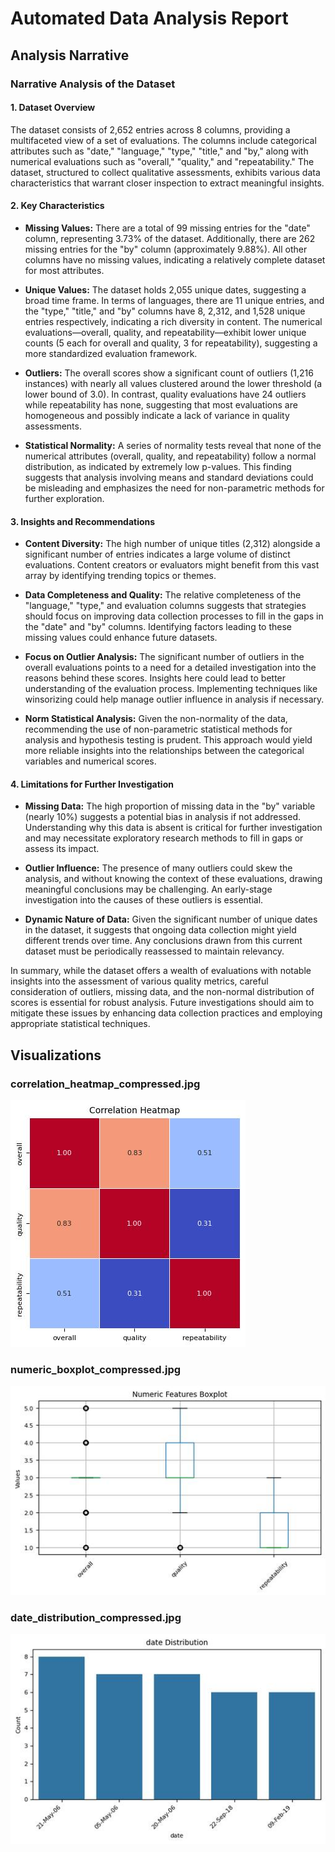 # Automated Data Analysis Report

## Analysis Narrative

### Narrative Analysis of the Dataset

#### 1. **Dataset Overview**
The dataset consists of 2,652 entries across 8 columns, providing a multifaceted view of a set of evaluations. The columns include categorical attributes such as "date," "language," "type," "title," and "by," along with numerical evaluations such as "overall," "quality," and "repeatability." The dataset, structured to collect qualitative assessments, exhibits various data characteristics that warrant closer inspection to extract meaningful insights.

#### 2. **Key Characteristics**
- **Missing Values:** There are a total of 99 missing entries for the "date" column, representing 3.73% of the dataset. Additionally, there are 262 missing entries for the "by" column (approximately 9.88%). All other columns have no missing values, indicating a relatively complete dataset for most attributes.
  
- **Unique Values:** The dataset holds 2,055 unique dates, suggesting a broad time frame. In terms of languages, there are 11 unique entries, and the "type," "title," and "by" columns have 8, 2,312, and 1,528 unique entries respectively, indicating a rich diversity in content. The numerical evaluations—overall, quality, and repeatability—exhibit lower unique counts (5 each for overall and quality, 3 for repeatability), suggesting a more standardized evaluation framework.

- **Outliers:** The overall scores show a significant count of outliers (1,216 instances) with nearly all values clustered around the lower threshold (a lower bound of 3.0). In contrast, quality evaluations have 24 outliers while repeatability has none, suggesting that most evaluations are homogeneous and possibly indicate a lack of variance in quality assessments.

- **Statistical Normality:** A series of normality tests reveal that none of the numerical attributes (overall, quality, and repeatability) follow a normal distribution, as indicated by extremely low p-values. This finding suggests that analysis involving means and standard deviations could be misleading and emphasizes the need for non-parametric methods for further exploration.

#### 3. **Insights and Recommendations**
- **Content Diversity:** The high number of unique titles (2,312) alongside a significant number of entries indicates a large volume of distinct evaluations. Content creators or evaluators might benefit from this vast array by identifying trending topics or themes.

- **Data Completeness and Quality:** The relative completeness of the "language," "type," and evaluation columns suggests that strategies should focus on improving data collection processes to fill in the gaps in the "date" and "by" columns. Identifying factors leading to these missing values could enhance future datasets.

- **Focus on Outlier Analysis:** The significant number of outliers in the overall evaluations points to a need for a detailed investigation into the reasons behind these scores. Insights here could lead to better understanding of the evaluation process. Implementing techniques like winsorizing could help manage outlier influence in analysis if necessary.

- **Norm Statistical Analysis:** Given the non-normality of the data, recommending the use of non-parametric statistical methods for analysis and hypothesis testing is prudent. This approach would yield more reliable insights into the relationships between the categorical variables and numerical scores.

#### 4. **Limitations for Further Investigation**
- **Missing Data:** The high proportion of missing data in the "by" variable (nearly 10%) suggests a potential bias in analysis if not addressed. Understanding why this data is absent is critical for further investigation and may necessitate exploratory research methods to fill in gaps or assess its impact.

- **Outlier Influence:** The presence of many outliers could skew the analysis, and without knowing the context of these evaluations, drawing meaningful conclusions may be challenging. An early-stage investigation into the causes of these outliers is essential.

- **Dynamic Nature of Data:** Given the significant number of unique dates in the dataset, it suggests that ongoing data collection might yield different trends over time. Any conclusions drawn from this current dataset must be periodically reassessed to maintain relevancy.

In summary, while the dataset offers a wealth of evaluations with notable insights into the assessment of various quality metrics, careful consideration of outliers, missing data, and the non-normal distribution of scores is essential for robust analysis. Future investigations should aim to mitigate these issues by enhancing data collection practices and employing appropriate statistical techniques.

## Visualizations

### correlation_heatmap_compressed.jpg
![correlation_heatmap_compressed.jpg](correlation_heatmap_compressed.jpg)

### numeric_boxplot_compressed.jpg
![numeric_boxplot_compressed.jpg](numeric_boxplot_compressed.jpg)

### date_distribution_compressed.jpg
![date_distribution_compressed.jpg](date_distribution_compressed.jpg)

